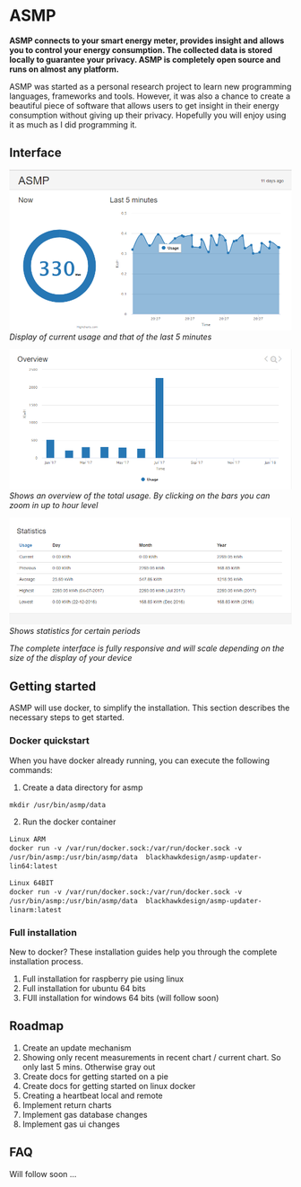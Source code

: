 # ASMP
**ASMP connects to your smart energy meter, provides insight and allows you to control your energy consumption. The collected data is stored locally to guarantee your privacy. ASMP is completely open source and runs on almost any platform.**

ASMP was started as a personal research project to learn new programming languages, frameworks and tools. However, it was also a chance to create a beautiful piece of software that allows users to get insight in their energy consumption without giving up their privacy. Hopefully you will enjoy using it as much as I did programming it. 

## Interface

![Desktop Interface screenshot 1](/doc/screenshots/interface/interface_sh1.png)
*Display of current usage and that of the last 5 minutes*

![Interface screenshot 2](/doc/screenshots/interface/interface_sh2.png)
*Shows an overview of the total usage. By clicking on the bars you can zoom in up to hour level*

![Interface screenshot 3](/doc/screenshots/interface/interface_sh3.png)
*Shows statistics for certain periods*

*The complete interface is fully responsive and will scale depending on the size of the display of your device*

## Getting started
ASMP will use docker, to simplify the installation. This section describes the necessary steps to get started.

### Docker quickstart
When you have docker already running, you can execute the following commands:

1. Create a data directory for asmp
```
mkdir /usr/bin/asmp/data
```

2. Run the docker container
```
Linux ARM
docker run -v /var/run/docker.sock:/var/run/docker.sock -v /usr/bin/asmp:/usr/bin/asmp/data  blackhawkdesign/asmp-updater-lin64:latest
```
```
Linux 64BIT
docker run -v /var/run/docker.sock:/var/run/docker.sock -v /usr/bin/asmp:/usr/bin/asmp/data  blackhawkdesign/asmp-updater-linarm:latest
```

### Full installation 
New to docker? These installation guides help you through the complete installation process.
1. Full installation for raspberry pie using linux
2. Full installation for ubuntu 64 bits
3. FUll installation for windows 64 bits (will follow soon)

## Roadmap
1. Create an update mechanism
2. Showing only recent measurements in recent chart / current chart. So only last 5 mins. Otherwise gray out
3. Create docs for getting started on a pie
4. Create docs for getting started on linux docker
5. Creating a heartbeat local and remote
6. Implement return charts
7. Implement gas database changes
8. Implement gas ui changes

## FAQ
Will follow soon ...
